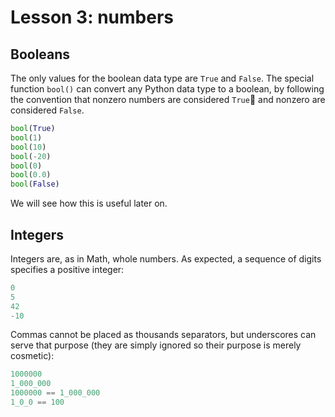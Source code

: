 # Lesson 3: numbers

## Booleans

The only values for the boolean data type are `True` and `False`. The special function `bool()` can convert any Python data type to a boolean, by following the convention that nonzero numbers are considered `True` and nonzero are considered `False`.

```Python
bool(True)
bool(1)
bool(10)
bool(-20)
bool(0)
bool(0.0)
bool(False)
```

We will see how this is useful later on.

## Integers

Integers are, as in Math, whole numbers. As expected, a sequence of digits specifies a positive integer:

```Python
0
5
42
-10
```

Commas cannot be placed as thousands separators, but underscores can serve that purpose (they are simply ignored so their purpose is merely cosmetic):

```Python
1000000
1_000_000
1000000 == 1_000_000
1_0_0 == 100
```
